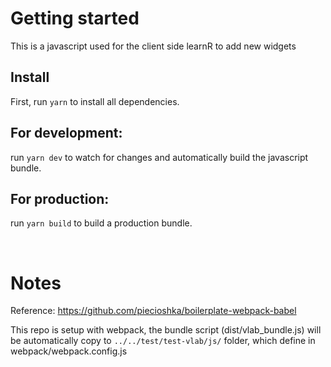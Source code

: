 # Getting started

This is a javascript used for the client side learnR to add new widgets

## Install

First, run `yarn` to install all dependencies.

## For development:

run `yarn dev` to watch for changes and automatically build the javascript bundle.

## For production:

run `yarn build` to build a production bundle.

</br>

# Notes

Reference: https://github.com/piecioshka/boilerplate-webpack-babel

This repo is setup with webpack, the bundle script (dist/vlab_bundle.js) will be automatically copy to `../../test/test-vlab/js/` folder, which define in webpack/webpack.config.js
